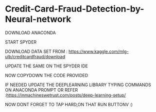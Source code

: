 # Credit-Card-Fraud-Detection-by-Neural-network

DOWNLOAD ANACONDA 

START SPYDER 

DOWNLOAD DATA SET FROM  : https://www.kaggle.com/mlg-ulb/creditcardfraud/download

UPDATE THE SAME ON THE SPYDER IDE 

NOW COPYDOWN THE CODE PROVIDED 

IF NEEDED UPDATE THE  DEEPLEARNING LIBRARY TYPING COMMANDS ON ANACONDA PROMPT OR REFER :https://inmachineswetrust.com/posts/deep-learning-setup/

NOW DONT FORGET TO TAP HARD,ON THAT RUN BUTTONV  :)
